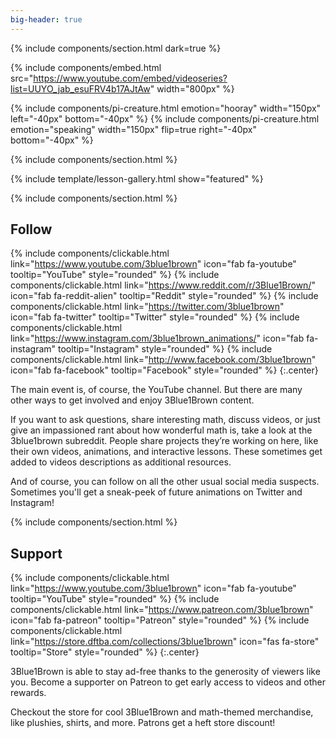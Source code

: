 ```yaml
---
big-header: true
---
```


{% include components/section.html dark=true %}

<!-- this link should always point to the latest video on the youtube channel -->
{% include components/embed.html src="https://www.youtube.com/embed/videoseries?list=UUYO_jab_esuFRV4b17AJtAw" width="800px" %}

<div class="spotlight_pis">
  {% include components/pi-creature.html emotion="hooray" width="150px" left="-40px" bottom="-40px" %}
  {% include components/pi-creature.html emotion="speaking" width="150px" flip=true right="-40px" bottom="-40px" %}
</div>

{% include components/section.html %}

{% include template/lesson-gallery.html show="featured" %}

{% include components/section.html %}

## Follow

{% include components/clickable.html link="https://www.youtube.com/3blue1brown" icon="fab fa-youtube" tooltip="YouTube" style="rounded" %}
{% include components/clickable.html link="https://www.reddit.com/r/3Blue1Brown/" icon="fab fa-reddit-alien" tooltip="Reddit" style="rounded" %}
{% include components/clickable.html link="https://twitter.com/3blue1brown" icon="fab fa-twitter" tooltip="Twitter" style="rounded" %}
{% include components/clickable.html link="https://www.instagram.com/3blue1brown_animations/" icon="fab fa-instagram" tooltip="Instagram" style="rounded" %}
{% include components/clickable.html link="http://www.facebook.com/3blue1brown" icon="fab fa-facebook" tooltip="Facebook" style="rounded" %}
{:.center}

The main event is, of course, the YouTube channel.
But there are many other ways to get involved and enjoy 3Blue1Brown content.

If you want to ask questions, share interesting math, discuss videos, or just give an impassioned rant about how wonderful math is, take a look at the 3blue1brown subreddit.
People share projects they’re working on here, like their own videos, animations, and interactive lessons.
These sometimes get added to videos descriptions as additional resources.

And of course, you can follow on all the other usual social media suspects.
Sometimes you'll get a sneak-peek of future animations on Twitter and Instagram!

{% include components/section.html %}

## Support

{% include components/clickable.html link="https://www.youtube.com/3blue1brown" icon="fab fa-youtube" tooltip="YouTube" style="rounded" %}
{% include components/clickable.html link="https://www.patreon.com/3blue1brown" icon="fab fa-patreon" tooltip="Patreon" style="rounded" %}
{% include components/clickable.html link="https://store.dftba.com/collections/3blue1brown" icon="fas fa-store" tooltip="Store" style="rounded" %}
{:.center}

3Blue1Brown is able to stay ad-free thanks to the generosity of viewers like you.
Become a supporter on Patreon to get early access to videos and other rewards.

Checkout the store for cool 3Blue1Brown and math-themed merchandise, like plushies, shirts, and more.
Patrons get a heft store discount!
